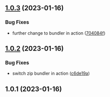 ## [1.0.3](https://github.com/eliotstocker/hubitat-warmup-connect/compare/v1.0.2...v1.0.3) (2023-01-16)


### Bug Fixes

* further change to bundler in action ([704084f](https://github.com/eliotstocker/hubitat-warmup-connect/commit/704084f566b99f5b898e2f02b4e81f5b05e31b06))



## [1.0.2](https://github.com/eliotstocker/hubitat-warmup-connect/compare/v1.0.1...v1.0.2) (2023-01-16)


### Bug Fixes

* switch zip bundler in action ([c6de19a](https://github.com/eliotstocker/hubitat-warmup-connect/commit/c6de19ae48e63a309b8ddd67007c53d178cc350f))



## 1.0.1 (2023-01-16)



